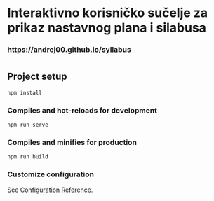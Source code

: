 # Interaktivno korisničko sučelje za prikaz nastavnog plana i silabusa

### https://andrej00.github.io/syllabus

#

## Project setup
```
npm install
```

### Compiles and hot-reloads for development
```
npm run serve
```

### Compiles and minifies for production
```
npm run build
```

### Customize configuration
See [Configuration Reference](https://cli.vuejs.org/config/).
